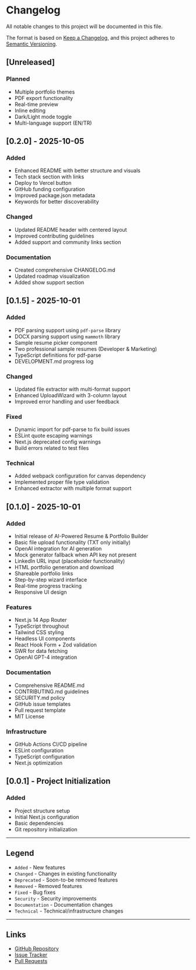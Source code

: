 # Changelog

All notable changes to this project will be documented in this file.

The format is based on [Keep a Changelog](https://keepachangelog.com/en/1.0.0/),
and this project adheres to [Semantic Versioning](https://semver.org/spec/v2.0.0.html).

## [Unreleased]

### Planned
- Multiple portfolio themes
- PDF export functionality
- Real-time preview
- Inline editing
- Dark/Light mode toggle
- Multi-language support (EN/TR)

## [0.2.0] - 2025-10-05

### Added
- Enhanced README with better structure and visuals
- Tech stack section with links
- Deploy to Vercel button
- GitHub funding configuration
- Improved package.json metadata
- Keywords for better discoverability

### Changed
- Updated README header with centered layout
- Improved contributing guidelines
- Added support and community links section

### Documentation
- Created comprehensive CHANGELOG.md
- Updated roadmap visualization
- Added show support section

## [0.1.5] - 2025-10-01

### Added
- PDF parsing support using `pdf-parse` library
- DOCX parsing support using `mammoth` library
- Sample resume picker component
- Two professional sample resumes (Developer & Marketing)
- TypeScript definitions for pdf-parse
- DEVELOPMENT.md progress log

### Changed
- Updated file extractor with multi-format support
- Enhanced UploadWizard with 3-column layout
- Improved error handling and user feedback

### Fixed
- Dynamic import for pdf-parse to fix build issues
- ESLint quote escaping warnings
- Next.js deprecated config warnings
- Build errors related to test files

### Technical
- Added webpack configuration for canvas dependency
- Implemented proper file type validation
- Enhanced extractor with multiple format support

## [0.1.0] - 2025-10-01

### Added
- Initial release of AI-Powered Resume & Portfolio Builder
- Basic file upload functionality (TXT only initially)
- OpenAI integration for AI generation
- Mock generator fallback when API key not present
- LinkedIn URL input (placeholder functionality)
- HTML portfolio generation and download
- Shareable portfolio links
- Step-by-step wizard interface
- Real-time progress tracking
- Responsive UI design

### Features
- Next.js 14 App Router
- TypeScript throughout
- Tailwind CSS styling
- Headless UI components
- React Hook Form + Zod validation
- SWR for data fetching
- OpenAI GPT-4 integration

### Documentation
- Comprehensive README.md
- CONTRIBUTING.md guidelines
- SECURITY.md policy
- GitHub issue templates
- Pull request template
- MIT License

### Infrastructure
- GitHub Actions CI/CD pipeline
- ESLint configuration
- TypeScript configuration
- Next.js optimization

## [0.0.1] - Project Initialization

### Added
- Project structure setup
- Initial Next.js configuration
- Basic dependencies
- Git repository initialization

---

## Legend

- `Added` - New features
- `Changed` - Changes in existing functionality
- `Deprecated` - Soon-to-be removed features
- `Removed` - Removed features
- `Fixed` - Bug fixes
- `Security` - Security improvements
- `Documentation` - Documentation changes
- `Technical` - Technical/infrastructure changes

---

## Links

- [GitHub Repository](https://github.com/madara88645/resume-portfolio-builder)
- [Issue Tracker](https://github.com/madara88645/resume-portfolio-builder/issues)
- [Pull Requests](https://github.com/madara88645/resume-portfolio-builder/pulls)
